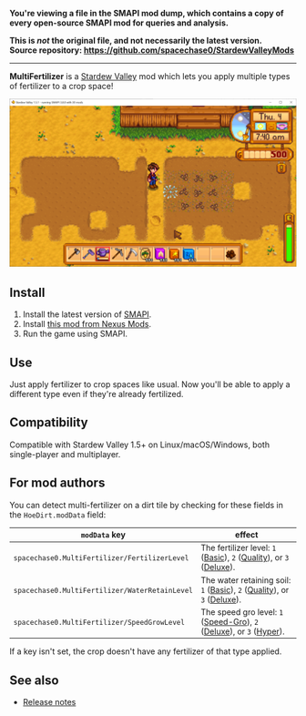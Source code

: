 **You're viewing a file in the SMAPI mod dump, which contains a copy of every open-source SMAPI mod
for queries and analysis.**

**This is _not_ the original file, and not necessarily the latest version.**  
**Source repository: https://github.com/spacechase0/StardewValleyMods**

----

**MultiFertilizer** is a [Stardew Valley](http://stardewvalley.net/) mod which lets you apply
multiple types of fertilizer to a crop space!

![](screenshot.png)

## Install
1. Install the latest version of [SMAPI](https://smapi.io).
2. Install [this mod from Nexus Mods](http://www.nexusmods.com/stardewvalley/mods/7436).
3. Run the game using SMAPI.

## Use
Just apply fertilizer to crop spaces like usual. Now you'll be able to apply a different type even
if they're already fertilized.

## Compatibility
Compatible with Stardew Valley 1.5+ on Linux/macOS/Windows, both single-player and multiplayer.

## For mod authors
You can detect multi-fertilizer on a dirt tile by checking for these fields in the `HoeDirt.modData`
field:

`modData` key                                  | effect
---------------------------------------------- | ------
`spacechase0.MultiFertilizer/FertilizerLevel`  | The fertilizer level: `1` ([Basic](https://stardewvalleywiki.com/Basic_Fertilizer)), `2` ([Quality](https://stardewvalleywiki.com/Quality_Fertilizer)), or `3` ([Deluxe](https://stardewvalleywiki.com/Deluxe_Fertilizer)).
`spacechase0.MultiFertilizer/WaterRetainLevel` | The water retaining soil: `1` ([Basic](https://stardewvalleywiki.com/Basic_Retaining_Soil)), `2` ([Quality](https://stardewvalleywiki.com/Quality_Retaining_Soil)), or `3` ([Deluxe](https://stardewvalleywiki.com/Deluxe_Retaining_Soil)).
`spacechase0.MultiFertilizer/SpeedGrowLevel`   | The speed gro level: `1` ([Speed-Gro](https://stardewvalleywiki.com/Speed-Gro)), `2` ([Deluxe](https://stardewvalleywiki.com/Deluxe_Speed-Gro)), or `3` ([Hyper](https://stardewvalleywiki.com/Hyper_Speed-Gro)).

If a key isn't set, the crop doesn't have any fertilizer of that type applied.

## See also
* [Release notes](release-notes.md)
